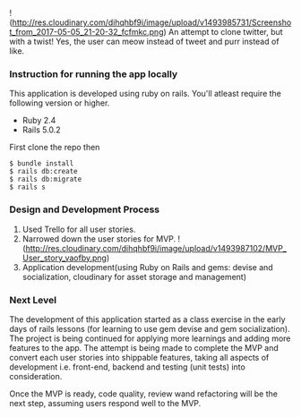 !(http://res.cloudinary.com/dihqhbf9i/image/upload/v1493985731/Screenshot_from_2017-05-05_21-20-32_fcfmkc.png)
An attempt to clone twitter, but with a twist! Yes, the user can meow instead of tweet and purr instead of like.
###  Instruction for running the app locally
This application is developed using ruby on rails. You'll atleast require the following version or higher.
- Ruby 2.4
- Rails 5.0.2

 First clone the repo then
```
$ bundle install
$ rails db:create
$ rails db:migrate
$ rails s
```
### Design and Development Process
1) Used Trello for all user stories.
2) Narrowed down the user stories for MVP.
!(http://res.cloudinary.com/dihqhbf9i/image/upload/v1493987102/MVP_User_story_vaofby.png)
3) Application development(using Ruby on Rails and gems: devise and socialization, cloudinary for asset storage and management)

### Next Level
The development of this application started as a class exercise in the early days of rails lessons (for learning to use gem devise and gem socialization). The project is being continued for applying more learnings and adding more features to the app. The attempt is being made to complete the MVP and convert each user stories into shippable features, taking all aspects of development i.e. front-end, backend and testing (unit tests) into consideration.

Once the MVP is ready, code quality, review wand refactoring will be the next step, assuming users respond well to the MVP.
